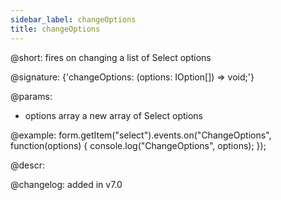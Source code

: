 ```yaml
---
sidebar_label: changeOptions
title: changeOptions
---          
```


@short: fires on changing a list of Select options
 
@signature: {'changeOptions: (options: IOption[]) => void;'}

@params:
- options     array     a new array of Select options


@example:
form.getItem("select").events.on("ChangeOptions", function(options) {
    console.log("ChangeOptions", options);
});



@descr:

@changelog: added in v7.0
